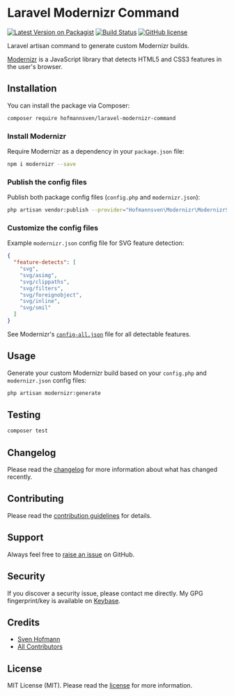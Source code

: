# Laravel Modernizr Command

[![Latest Version on Packagist](https://img.shields.io/packagist/v/hofmannsven/laravel-modernizr-command.svg?labelColor=232e4a&color=55597b&style=for-the-badge)](https://packagist.org/packages/hofmannsven/laravel-modernizr-command)
[![Build Status](https://img.shields.io/travis/hofmannsven/laravel-modernizr-command/master.svg?labelColor=232e4a&color=55597b&style=for-the-badge)](https://travis-ci.org/hofmannsven/laravel-modernizr-command)
[![GitHub license](https://img.shields.io/github/license/hofmannsven/laravel-modernizr-command.svg?labelColor=232e4a&color=55597b&style=for-the-badge)](https://raw.githubusercontent.com/hofmannsven/laravel-modernizr-command/master/LICENSE.md)

Laravel artisan command to generate custom Modernizr builds.

[Modernizr](https://modernizr.com/) is a JavaScript library that detects HTML5 and CSS3 features in the user's browser.

## Installation

You can install the package via Composer:

```bash
composer require hofmannsven/laravel-modernizr-command
```

### Install Modernizr

Require Modernizr as a dependency in your `package.json` file:

```bash
npm i modernizr --save
```

### Publish the config files

Publish both package config files (`config.php` and  `modernizr.json`):

```bash
php artisan vendor:publish --provider="Hofmannsven\Modernizr\ModernizrServiceProvider"
```

### Customize the config files

Example `modernizr.json` config file for SVG feature detection:

```json
{
  "feature-detects": [
    "svg",
    "svg/asimg",
    "svg/clippaths",
    "svg/filters",
    "svg/foreignobject",
    "svg/inline",
    "svg/smil"
  ]
}
```

See Modernizr's [`config-all.json`](https://github.com/Modernizr/Modernizr/blob/master/lib/config-all.json) file for all detectable features.

## Usage

Generate your custom Modernizr build based on your `config.php` and `modernizr.json` config files:

```bash
php artisan modernizr:generate
```

## Testing

```bash
composer test
```

## Changelog

Please read the [changelog](CHANGELOG.md) for more information about what has changed recently.

## Contributing

Please read the [contribution guidelines](CONTRIBUTING.md) for details.

## Support

Always feel free to [raise an issue](https://github.com/hofmannsven/laravel-modernizr-command/issues) on GitHub.

## Security

If you discover a security issue, please contact me directly. 
My GPG fingerprint/key is available on [Keybase](https://keybase.io/hofmannsven).

## Credits

- [Sven Hofmann](https://github.com/hofmannsven)
- [All Contributors](../../contributors)

## License

MIT License (MIT). Please read the [license](LICENSE.md) for more information.
